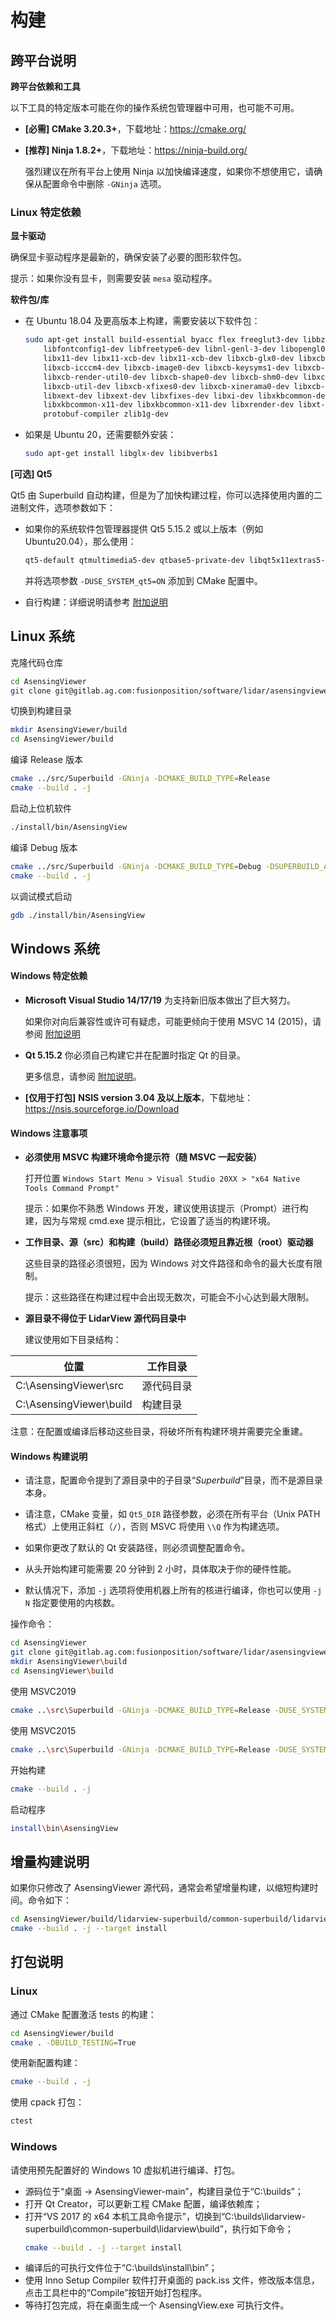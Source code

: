 # 构建

## 跨平台说明

**跨平台依赖和工具**

以下工具的特定版本可能在你的操作系统包管理器中可用，也可能不可用。

 - **[必需] CMake 3.20.3+**，下载地址：<https://cmake.org/>

 - **[推荐] Ninja 1.8.2+**，下载地址：<https://ninja-build.org/>

    强烈建议在所有平台上使用 Ninja 以加快编译速度，如果你不想使用它，请确保从配置命令中删除 `-GNinja` 选项。


### Linux 特定依赖

**显卡驱动**

确保显卡驱动程序是最新的，确保安装了必要的图形软件包。

提示：如果你没有显卡，则需要安装 `mesa` 驱动程序。

**软件包/库**

 - 在 Ubuntu 18.04 及更高版本上构建，需要安装以下软件包：

    ```bash
    sudo apt-get install build-essential byacc flex freeglut3-dev libbz2-dev libffi-dev \
        libfontconfig1-dev libfreetype6-dev libnl-genl-3-dev libopengl0 libprotobuf-dev \
        libx11-dev libx11-xcb-dev libx11-xcb-dev libxcb-glx0-dev libxcb-glx0-dev \
        libxcb-icccm4-dev libxcb-image0-dev libxcb-keysyms1-dev libxcb-randr0-dev \
        libxcb-render-util0-dev libxcb-shape0-dev libxcb-shm0-dev libxcb-sync-dev \
        libxcb-util-dev libxcb-xfixes0-dev libxcb-xinerama0-dev libxcb-xkb-dev libxcb1-dev \
        libxext-dev libxext-dev libxfixes-dev libxi-dev libxkbcommon-dev libxkbcommon-dev \
        libxkbcommon-x11-dev libxkbcommon-x11-dev libxrender-dev libxt-dev pkg-config \
        protobuf-compiler zlib1g-dev
    ```

 - 如果是 Ubuntu 20，还需要额外安装：

    ```bash
    sudo apt-get install libglx-dev libibverbs1
    ```



**[可选] Qt5**

Qt5 由 Superbuild 自动构建，但是为了加快构建过程，你可以选择使用内置的二进制文件，选项参数如下：

 - 如果你的系统软件包管理器提供 Qt5 5.15.2 或以上版本（例如 Ubuntu20.04），那么使用：

    ```bash
    qt5-default qtmultimedia5-dev qtbase5-private-dev libqt5x11extras5-dev libqt5svg5-dev qttools5-dev
    ```

    并将选项参数 `-DUSE_SYSTEM_qt5=ON` 添加到 CMake 配置中。

 - 自行构建：详细说明请参考 [附加说明](#qt-build)


## Linux 系统

克隆代码仓库

```bash
cd AsensingViewer
git clone git@gitlab.ag.com:fusionposition/software/lidar/asensingviewer.git --recurse-submodules src
```

切换到构建目录

```bash
mkdir AsensingViewer/build
cd AsensingViewer/build
```

编译 Release 版本

```bash
cmake ../src/Superbuild -GNinja -DCMAKE_BUILD_TYPE=Release
cmake --build . -j
```

启动上位机软件

```bash
./install/bin/AsensingView
```

编译 Debug 版本

```bash
cmake ../src/Superbuild -GNinja -DCMAKE_BUILD_TYPE=Debug -DSUPERBUILD_ALLOW_DEBUG:BOOL=ON
cmake --build . -j
```

以调试模式启动

```bash
gdb ./install/bin/AsensingView
```

## Windows 系统

#### Windows 特定依赖

 - **Microsoft Visual Studio 14/17/19** 为支持新旧版本做出了巨大努力。

    如果你对向后兼容性或许可有疑虑，可能更倾向于使用 MSVC 14 (2015)，请参阅 [附加说明](#msvc15-installer)

 - **Qt 5.15.2** 你必须自己构建它并在配置时指定 Qt 的目录。

    更多信息，请参阅 [附加说明](#qt-build)。

 - **[仅用于打包]** **NSIS version 3.04 及以上版本**，下载地址：<https://nsis.sourceforge.io/Download>

#### Windows 注意事项

 - **必须使用 MSVC 构建环境命令提示符（随 MSVC 一起安装）**

    打开位置 `Windows Start Menu > Visual Studio 20XX > "x64 Native Tools Command Prompt"`

    提示：如果你不熟悉 Windows 开发，建议使用该提示（Prompt）进行构建，因为与常规 cmd.exe 提示相比，它设置了适当的构建环境。

 - **工作目录、源（src）和构建（build）路径必须短且靠近根（root）驱动器**

    这些目录的路径必须很短，因为 Windows 对文件路径和命令的最大长度有限制。

    提示：这些路径在构建过程中会出现无数次，可能会不小心达到最大限制。

  - **源目录不得位于 LidarView 源代码目录中**

    建议使用如下目录结构：

| 位置      | 工作目录   |
| -------- | ---------- |
| C:\AsensingViewer\src   | 源代码目录 |
| C:\AsensingViewer\build | 构建目录   |

注意：在配置或编译后移动这些目录，将破坏所有构建环境并需要完全重建。

#### Windows 构建说明

 - 请注意，配置命令提到了源目录中的子目录“*Superbuild*”目录，而不是源目录本身。

 - 请注意，CMake 变量，如 `Qt5_DIR` 路径参数，必须在所有平台（Unix PATH 格式）上使用正斜杠（`/`），否则 MSVC 将使用 `\\Q` 作为构建选项。

 - 如果你更改了默认的 Qt 安装路径，则必须调整配置命令。

 - 从头开始构建可能需要 20 分钟到 2 小时，具体取决于你的硬件性能。

 - 默认情况下，添加 `-j` 选项将使用机器上所有的核进行编译，你也可以使用 `-j N` 指定要使用的内核数。

操作命令：

```bash
cd AsensingViewer
git clone git@gitlab.ag.com:fusionposition/software/lidar/asensingviewer.git --recurse-submodules src
mkdir AsensingViewer\build
cd AsensingViewer\build
```

使用 MSVC2019

```bash
cmake ..\src\Superbuild -GNinja -DCMAKE_BUILD_TYPE=Release -DUSE_SYSTEM_qt5=True -DQt5_DIR="C:/Qt/5.15.2/msvc2019_64/lib/cmake/Qt5"
```

使用 MSVC2015

```bash
cmake ..\src\Superbuild -GNinja -DCMAKE_BUILD_TYPE=Release -DUSE_SYSTEM_qt5=True -DQt5_DIR="C:/Qt/5.15.2/msvc2015_64/lib/cmake/Qt5"
```

开始构建

```bash
cmake --build . -j
```

启动程序

```bash
install\bin\AsensingView
```

## 增量构建说明

如果你只修改了 AsensingViewer 源代码，通常会希望增量构建，以缩短构建时间。命令如下：

```bash
cd AsensingViewer/build/lidarview-superbuild/common-superbuild/lidarview/build
cmake --build . -j --target install
```


## 打包说明


### Linux

通过 CMake 配置激活 tests 的构建：

```bash
cd AsensingViewer/build
cmake . -DBUILD_TESTING=True
```

使用新配置构建：

```bash
cmake --build . -j
```

使用 cpack 打包：

```bash
ctest
```

### Windows

请使用预先配置好的 Windows 10 虚拟机进行编译、打包。

- 源码位于“桌面 -> AsensingViewer-main”，构建目录位于“C:\builds”；
- 打开 Qt Creator，可以更新工程 CMake 配置，编译依赖库；
- 打开“VS 2017 的 x64 本机工具命令提示”，切换到“C:\builds\lidarview-superbuild\common-superbuild\lidarview\build”，执行如下命令；
  ```bash
  cmake --build . -j --target install
  ```
- 编译后的可执行文件位于“C:\builds\install\bin”；
- 使用 Inno Setup Compiler 软件打开桌面的 pack.iss 文件，修改版本信息，点击工具栏中的“Compile”按钮开始打包程序。
- 等待打包完成，将在桌面生成一个 AsensingView.exe 可执行文件。

